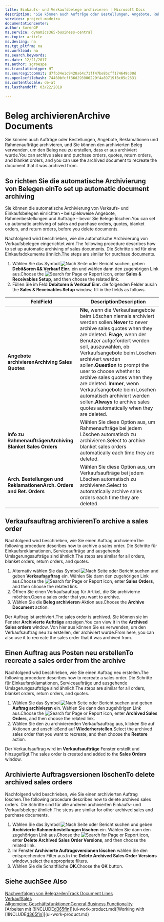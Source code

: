 ```yaml
---
title: Einkaufs- und Verkaufsbelege archivieren | Microsoft Docs
description: "Sie können auch Aufträge oder Bestellungen, Angebote, Reklamationen und Rahmenaufträge archivieren, und Sie können den archivierten Beleg verwenden, um den Beleg neu zu erstellen, dass er aus archiviert wurde."
services: project-madeira
documentationcenter: 
author: SorenGP
ms.service: dynamics365-business-central
ms.topic: article
ms.devlang: na
ms.tgt_pltfrm: na
ms.workload: na
ms.search.keywords: 
ms.date: 12/21/2017
ms.author: sgroespe
ms.translationtype: HT
ms.sourcegitcommit: d7fb34e1c9428a64c71ff47be8bcff174649c00d
ms.openlocfilehash: 74460bfcff36d293006229f4a89719f8c05c2631
ms.contentlocale: de-at
ms.lasthandoff: 03/22/2018

---
```

# <a name="archive-documents"></a><span data-ttu-id="12a46-103">Beleg archivieren</span><span class="sxs-lookup"><span data-stu-id="12a46-103">Archive Documents</span></span>
<span data-ttu-id="12a46-104">Sie können auch Aufträge oder Bestellungen, Angebote, Reklamationen und Rahmenaufträge archivieren, und Sie können den archivierten Beleg verwenden, um den Beleg neu zu erstellen, dass er aus archiviert wurde.</span><span class="sxs-lookup"><span data-stu-id="12a46-104">You can archive sales and purchase orders, quotes, return orders, and blanket orders, and you can use the archived document to recreate the document that it was archived from.</span></span>

## <a name="to-set-up-automatic-document-archiving"></a><span data-ttu-id="12a46-105">So richten Sie die automatische Archivierung von Belegen ein</span><span class="sxs-lookup"><span data-stu-id="12a46-105">To set up automatic document archiving</span></span>  
<span data-ttu-id="12a46-106">Sie können die automatische Archivierung von Verkaufs- und Einkaufsbelegen einrichten – beispielsweise Angebote, Rahmenbestellungen und Aufträge – bevor Sie Belege löschen.</span><span class="sxs-lookup"><span data-stu-id="12a46-106">You can set up automatic archiving of sales and purchase orders, quotes, blanket orders, and return orders, before you delete documents.</span></span>

<span data-ttu-id="12a46-107">Nachfolgend wird beschrieben, wie die automatische Archivierung von Verkaufsbelegen eingerichtet wird.</span><span class="sxs-lookup"><span data-stu-id="12a46-107">The following procedure describes how to set up automatic archiving of sales documents.</span></span> <span data-ttu-id="12a46-108">Die Schritte sind für eine Einkaufsdokumente ähnlich.</span><span class="sxs-lookup"><span data-stu-id="12a46-108">The steps are similar for purchase documents.</span></span>
1.  <span data-ttu-id="12a46-109">Wählen Sie das Symbol ![Nach Seite oder Bericht suchen](media/ui-search/search_small.png "Symbol Nach Seite oder Bericht suchen"), geben **Debit&oren && Verkauf Einr.** ein und wählen dann den zugehörigen Link aus.</span><span class="sxs-lookup"><span data-stu-id="12a46-109">Choose the ![Search for Page or Report](media/ui-search/search_small.png "Search for Page or Report icon") icon, enter **Sales & Receivables Setup**, and then choose the related link.</span></span>
2. <span data-ttu-id="12a46-110">Füllen Sie im Feld **Debitoren & Verkauf Einr.** die folgenden Felder aus:</span><span class="sxs-lookup"><span data-stu-id="12a46-110">In the **Sales & Receivables Setup** window, fill in the fields as follows.</span></span>

|<span data-ttu-id="12a46-111">Feld</span><span class="sxs-lookup"><span data-stu-id="12a46-111">Field</span></span>|<span data-ttu-id="12a46-112">Description</span><span class="sxs-lookup"><span data-stu-id="12a46-112">Description</span></span>|
|-----|-----------|
|<span data-ttu-id="12a46-113">**Angebote archivieren**</span><span class="sxs-lookup"><span data-stu-id="12a46-113">**Archiving Sales Quotes**</span></span>|<span data-ttu-id="12a46-114">**Nie**, wenn die Verkaufsangebote beim Löschen niemals archiviert werden sollen.</span><span class="sxs-lookup"><span data-stu-id="12a46-114">**Never** to never archive sales quotes when they are deleted.</span></span> <span data-ttu-id="12a46-115">**Frage**, wenn der Benutzer aufgefordert werden soll, auszuwählen, ob Verkaufsangebote beim Löschen archiviert werden sollen.</span><span class="sxs-lookup"><span data-stu-id="12a46-115">**Question** to prompt the user to choose whether to archive sales quotes when they are deleted.</span></span> <span data-ttu-id="12a46-116">**Immer**, wenn Verkaufsangebote beim Löschen automatisch archiviert werden sollen.</span><span class="sxs-lookup"><span data-stu-id="12a46-116">**Always** to archive sales quotes automatically when they are deleted.</span></span>|
|<span data-ttu-id="12a46-117">**Info zu Rahmenaufträgen**</span><span class="sxs-lookup"><span data-stu-id="12a46-117">**Archiving Blanket Sales Orders**</span></span>|<span data-ttu-id="12a46-118">Wählen Sie diese Option aus, um Rahmenaufträge bei jedem Löschen automatisch zu archivieren.</span><span class="sxs-lookup"><span data-stu-id="12a46-118">Select to archive blanket sales orders automatically each time they are deleted.</span></span>|
|<span data-ttu-id="12a46-119">**Arch. Bestellungen und Reklamationen**</span><span class="sxs-lookup"><span data-stu-id="12a46-119">**Arch. Orders and Ret. Orders**</span></span>|<span data-ttu-id="12a46-120">Wählen Sie diese Option aus, um Verkaufsaufträge bei jedem Löschen automatisch zu archivieren.</span><span class="sxs-lookup"><span data-stu-id="12a46-120">Select to automatically archive sales orders each time they are deleted.</span></span>|

## <a name="to-archive-a-sales-order"></a><span data-ttu-id="12a46-121">Verkaufsauftrag archivieren</span><span class="sxs-lookup"><span data-stu-id="12a46-121">To archive a sales order</span></span>
<span data-ttu-id="12a46-122">Nachfolgend wird beschrieben, wie Sie einen Auftrag archivieren</span><span class="sxs-lookup"><span data-stu-id="12a46-122">The following procedure describes how to archive a sales order.</span></span> <span data-ttu-id="12a46-123">Die Schritte für Einkaufsreklamationen, Serviceaufträge und ausgehende Umlagerungsaufträge sind ähnlich.</span><span class="sxs-lookup"><span data-stu-id="12a46-123">The steps are similar for all orders, blanket orders, return orders, and quotes.</span></span>

1.  <span data-ttu-id="12a46-124">Alternativ wählen Sie das Symbol ![Nach Seite oder Bericht suchen](media/ui-search/search_small.png "Nach Seite oder Bericht suchen") und geben **Verkaufsauftrag** ein. Wählen Sie dann den zugehörigen Link aus.</span><span class="sxs-lookup"><span data-stu-id="12a46-124">Choose the ![Search for Page or Report](media/ui-search/search_small.png "Search for Page or Report icon") icon, enter **Sales Orders**, and then choose the related link.</span></span>  
2.  <span data-ttu-id="12a46-125">Öffnen Sie einen Verkaufsauftrag für Artikel, die Sie archivierne möchten.</span><span class="sxs-lookup"><span data-stu-id="12a46-125">Open a sales order that you want to archive.</span></span>  
3.  <span data-ttu-id="12a46-126">Wählen Sie die **Beleg archivieren**-Aktion aus.</span><span class="sxs-lookup"><span data-stu-id="12a46-126">Choose the **Archive Document** action.</span></span>

<span data-ttu-id="12a46-127">Der Auftrag ist archiviert.</span><span class="sxs-lookup"><span data-stu-id="12a46-127">The sales order is archived.</span></span> <span data-ttu-id="12a46-128">Sie können sie im Fenster **Archivierte Aufträge** anzeigen.</span><span class="sxs-lookup"><span data-stu-id="12a46-128">You can view it in the **Archived Sales orders** window.</span></span> <span data-ttu-id="12a46-129">Von hier aus können Sie es verwenden, um den Verkaufsauftrag neu zu erstellen, der archiviert wurde.</span><span class="sxs-lookup"><span data-stu-id="12a46-129">From here, you can also use it to recreate the sales order that it was archived from.</span></span>

## <a name="to-recreate-a-sales-order-from-the-archive"></a><span data-ttu-id="12a46-130">Einen Auftrag aus Posten neu erstellen</span><span class="sxs-lookup"><span data-stu-id="12a46-130">To recreate a sales order from the archive</span></span>
<span data-ttu-id="12a46-131">Nachfolgend wird beschrieben, wie Sie einen Auftrag neu erstellen.</span><span class="sxs-lookup"><span data-stu-id="12a46-131">The following procedure describes how to recreate a sales order.</span></span> <span data-ttu-id="12a46-132">Die Schritte für Einkaufsreklamationen, Serviceaufträge und ausgehende Umlagerungsaufträge sind ähnlich.</span><span class="sxs-lookup"><span data-stu-id="12a46-132">The steps are similar for all orders, blanket orders, return orders, and quotes.</span></span>

1.  <span data-ttu-id="12a46-133">Wählen Sie das Symbol ![Nach Seite oder Bericht suchen](media/ui-search/search_small.png "Nach Seite oder Bericht suchen") und geben **Auftrag archivieren** ein. Wählen Sie dann den zugehörigen Link aus.</span><span class="sxs-lookup"><span data-stu-id="12a46-133">Choose the ![Search for Page or Report](media/ui-search/search_small.png "Search for Page or Report icon") icon, enter **Archived Sales Orders**, and then choose the related link.</span></span>
2.  <span data-ttu-id="12a46-134">Wählen Sie den zu archivierenden Verkaufsauftrag aus, klicken Sie auf Aktionen und anschließend auf **Wiederherstellen**.</span><span class="sxs-lookup"><span data-stu-id="12a46-134">Select the archived sales order that you want to recreate, and then choose the **Restore** action.</span></span>  

<span data-ttu-id="12a46-135">Der Verkaufsauftrag wird im  **Verkaufsaufträge** Fenster erstellt und hinzugefügt.</span><span class="sxs-lookup"><span data-stu-id="12a46-135">The sales order is created and added to the **Sales Orders** window.</span></span>

## <a name="to-delete-archived-sales-orders"></a><span data-ttu-id="12a46-136">Archivierte Auftragsversionen löschen</span><span class="sxs-lookup"><span data-stu-id="12a46-136">To delete archived sales orders</span></span>
<span data-ttu-id="12a46-137">Nachfolgend wird beschrieben, wie Sie einen archivierten Auftrag löschen.</span><span class="sxs-lookup"><span data-stu-id="12a46-137">The following procedure describes how to delete archived sales orders.</span></span> <span data-ttu-id="12a46-138">Die Schritte sind für alle anderen archivierten Einkaufs- und Verkaufsbelege ähnlich.</span><span class="sxs-lookup"><span data-stu-id="12a46-138">The steps are similar for other archived sales and purchase documents.</span></span>

1.  <span data-ttu-id="12a46-139">Wählen Sie das Symbol ![Nach Seite oder Bericht suchen](media/ui-search/search_small.png "Nach Seite oder Bericht suchen") und geben **Archivierte Rahmenbestellungen löschen** ein. Wählen Sie dann den zugehörigen Link aus.</span><span class="sxs-lookup"><span data-stu-id="12a46-139">Choose the ![Search for Page or Report](media/ui-search/search_small.png "Search for Page or Report icon") icon, enter **Delete Archived Sales Order Versions**, and then choose the related link.</span></span>  
2.  <span data-ttu-id="12a46-140">Im Fenster **Archivierte Auftragsversionen löschen** wählen Sie den entsprechenden Filter aus.</span><span class="sxs-lookup"><span data-stu-id="12a46-140">In the **Delete Archived Sales Order Versions** window, select the appropriate filters.</span></span>  
3.  <span data-ttu-id="12a46-141">Wählen Sie die Schaltfläche **OK**.</span><span class="sxs-lookup"><span data-stu-id="12a46-141">Choose the **OK** button.</span></span>

## <a name="see-also"></a><span data-ttu-id="12a46-142">Siehe auch</span><span class="sxs-lookup"><span data-stu-id="12a46-142">See Also</span></span>
[<span data-ttu-id="12a46-143">Nachverfolgen von Belegzeilen</span><span class="sxs-lookup"><span data-stu-id="12a46-143">Track Document Lines</span></span>](across-how-to-track-document-lines.md)  
[<span data-ttu-id="12a46-144">Verkauf</span><span class="sxs-lookup"><span data-stu-id="12a46-144">Sales</span></span>](sales-manage-sales.md)  
[<span data-ttu-id="12a46-145">Allgemeine Geschäftsfunktionen</span><span class="sxs-lookup"><span data-stu-id="12a46-145">General Business Functionality</span></span>](ui-across-business-areas.md)  
<span data-ttu-id="12a46-146">[Arbeiten mit [!INCLUDE[d365fin](includes/d365fin_md.md)]](ui-work-product.md)</span><span class="sxs-lookup"><span data-stu-id="12a46-146">[Working with [!INCLUDE[d365fin](includes/d365fin_md.md)]](ui-work-product.md)</span></span>

